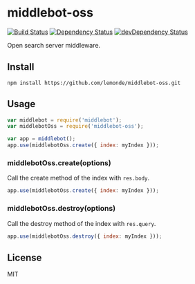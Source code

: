 # middlebot-oss
[![Build Status](https://travis-ci.org/lemonde/middlebot-oss.svg?branch=master)](https://travis-ci.org/lemonde/middlebot-oss)
[![Dependency Status](https://david-dm.org/lemonde/middlebot-oss.svg?theme=shields.io)](https://david-dm.org/lemonde/middlebot-oss)
[![devDependency Status](https://david-dm.org/lemonde/middlebot-oss/dev-status.svg?theme=shields.io)](https://david-dm.org/lemonde/middlebot-oss#info=devDependencies)

Open search server middleware.

## Install

```
npm install https://github.com/lemonde/middlebot-oss.git
```

## Usage

```js
var middlebot = require('middlebot');
var middlebotOss = require('middlebot-oss');

var app = middlebot();
app.use(middlebotOss.create({ index: myIndex }));
```

### middlebotOss.create(options)

Call the create method of the index with `res.body`.

```js
app.use(middlebotOss.create({ index: myIndex }));
```

### middlebotOss.destroy(options)

Call the destroy method of the index with `res.query`.

```js
app.use(middlebotOss.destroy({ index: myIndex }));
```

## License

MIT
